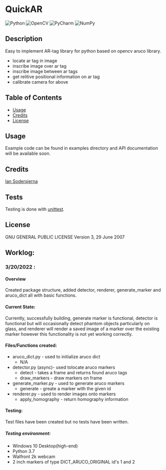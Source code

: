 # QuickAR
![Python](https://img.shields.io/badge/Python-14354C?style=for-the-badge&logo=python&logoColor=white)
![OpenCV](https://img.shields.io/badge/opencv-%23white.svg?style=for-the-badge&logo=opencv&logoColor=white)
![PyCharm](https://img.shields.io/badge/pycharm-143?style=for-the-badge&logo=pycharm&logoColor=black&color=black&labelColor=green)
![NumPy](https://img.shields.io/badge/numpy-%23013243.svg?style=for-the-badge&logo=numpy&logoColor=white)


## Description

Easy to implement AR-tag library for python based on opencv aruco library.
* locate ar tag in image
* inscribe image over ar tag
* inscribe image between ar tags
* get relitive positional information on ar tag
* calibrate camera for above

## Table of Contents 

- [Usage](#usage)
- [Credits](#credits)
- [License](#license)

## Usage

Example code can be found in examples directory and API documentation will be available soon.

## Credits

[Ian Sodersjerna](https://github.com/plop91)

## Tests

Testing is done with [unittest](https://docs.python.org/3/library/unittest.html).

## License

GNU GENERAL PUBLIC LICENSE Version 3, 29 June 2007

## Worklog:

### 3/20/2022 : 

#### Overview
Created package structure, added detector, renderer, generate_marker and aruco_dict all with basic functions.
#### Current State:
Currently, successfully building, generate marker is functional, detector is functional but will occasionally detect 
phantom objects particularly on glass, and renderer will render a saved image of a marker over the existing marker 
however this functionality is not yet working correctly.
#### Files/Functions created:
* aruco_dict.py - used to initialize aruco dict
  * N/A
* detector.py (async)- used tolocate aruco markers 
  * detect - takes a frame and returns found aruco tags
  * draw_markers - draw markers on frame
* generate_marker.py - used to generate aruco markers
  * generate - greate a marker with  the given id
* renderer.py - used to render images onto markers
  * apply_homography - return homography information 
#### Testing:
Test files have been created but no tests have been written.
##### Testing environment:
* Windows 10 Desktop(high-end)
* Python 3.7
* Walfront 2k webcam
* 2 inch markers of type DICT_ARUCO_ORIGINAL id's 1 and 2